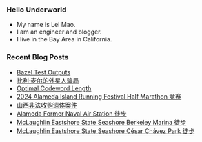 ### Hello Underworld

- My name is Lei Mao.
- I am an engineer and blogger.
- I live in the Bay Area in California.


### Recent Blog Posts

<!-- BLOG-POST-LIST:START -->
- [Bazel Test Outputs](https://leimao.github.io/blog/Bazel-Test-Outputs/)
- [比利·麦尔的外星人骗局](https://leimao.github.io/essay/Billy-Meier-%E9%AA%97%E5%B1%80/)
- [Optimal Codeword Length](https://leimao.github.io/blog/Optimal-Codeword-Length/)
- [2024 Alameda Island Running Festival Half Marathon 竞赛](https://leimao.github.io/life/2024-Alameda-Island-Running-Festival/)
- [山西非法收购遗体案件](https://leimao.github.io/essay/%E5%B1%B1%E8%A5%BF%E9%9D%9E%E6%B3%95%E6%94%B6%E8%B4%AD%E9%81%97%E4%BD%93%E4%BA%8B%E4%BB%B6/)
- [Alameda Former Naval Air Station 徒步](https://leimao.github.io/life/Alameda-Former-Naval-Air-Station/)
- [McLaughlin Eastshore State Seashore Berkeley Marina 徒步](https://leimao.github.io/life/McLaughlin-Eastshore-State-Seashore-Berkeley-Marina/)
- [McLaughlin Eastshore State Seashore César Chávez Park 徒步](https://leimao.github.io/life/McLaughlin-Eastshore-State-Seashore-C%C3%A9sar-Ch%C3%A1vez-Park/)
<!-- BLOG-POST-LIST:END -->
